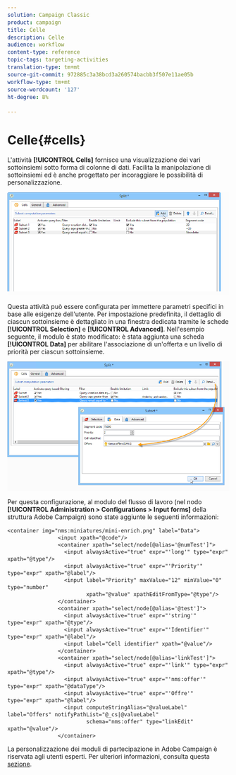 ```yaml
---
solution: Campaign Classic
product: campaign
title: Celle
description: Celle
audience: workflow
content-type: reference
topic-tags: targeting-activities
translation-type: tm+mt
source-git-commit: 972885c3a38bcd3a260574bacbb3f507e11ae05b
workflow-type: tm+mt
source-wordcount: '127'
ht-degree: 8%

---
```



# Celle{#cells}

L&#39;attività **[!UICONTROL Cells]** fornisce una visualizzazione dei vari sottoinsiemi sotto forma di colonne di dati. Facilita la manipolazione di sottoinsiemi ed è anche progettato per incoraggiare le possibilità di personalizzazione.

![](assets/wf_split_cells.png)

Questa attività può essere configurata per immettere parametri specifici in base alle esigenze dell&#39;utente. Per impostazione predefinita, il dettaglio di ciascun sottoinsieme è dettagliato in una finestra dedicata tramite le schede **[!UICONTROL Selection]** e **[!UICONTROL Advanced]**. Nell&#39;esempio seguente, il modulo è stato modificato: è stata aggiunta una scheda **[!UICONTROL Data]** per abilitare l&#39;associazione di un&#39;offerta e un livello di priorità per ciascun sottoinsieme.

![](assets/wf_split_cells_with_customization.png)

Per questa configurazione, al modulo del flusso di lavoro (nel nodo **[!UICONTROL Administration > Configurations > Input forms]** della struttura  Adobe Campaign) sono state aggiunte le seguenti informazioni:

```
<container img="nms:miniatures/mini-enrich.png" label="Data">
                <input xpath="@code"/>
                <container xpath="select/node[@alias='@numTest']">
                  <input alwaysActive="true" expr="'long'" type="expr" xpath="@type"/>
                  <input alwaysActive="true" expr="'Priority'" type="expr" xpath="@label"/>
                  <input label="Priority" maxValue="12" minValue="0" type="number"
                         xpath="@value" xpathEditFromType="@type"/>
                </container>
                <container xpath="select/node[@alias='@test']">
                  <input alwaysActive="true" expr="'string'" type="expr" xpath="@type"/>
                  <input alwaysActive="true" expr="'Identifier'" type="expr" xpath="@label"/>
                  <input label="Cell identifier" xpath="@value"/>
                </container>
                <container xpath="select/node[@alias='linkTest']">
                  <input alwaysActive="true" expr="'link'" type="expr" xpath="@type"/>
                  <input alwaysActive="true" expr="'nms:offer'" type="expr" xpath="@dataType"/>
                  <input alwaysActive="true" expr="'Offre'" type="expr" xpath="@label"/>
                  <input computeStringAlias="@valueLabel" label="Offers" notifyPathList="@_cs|@valueLabel"
                         schema="nms:offer" type="linkEdit" xpath="@value"/>
                </container>
```

La personalizzazione dei moduli di partecipazione in  Adobe Campaign è riservata agli utenti esperti. Per ulteriori informazioni, consulta questa [sezione](../../configuration/using/identifying-a-form.md).
